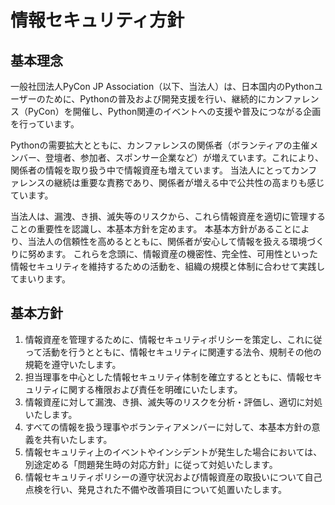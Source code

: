# 情報セキュリティ方針

## 基本理念

一般社団法人PyCon JP Association（以下、当法人）は、日本国内のPythonユーザーのために、Pythonの普及および開発支援を行い、継続的にカンファレンス（PyCon）を開催し、Python関連のイベントへの支援や普及につながる企画を行っています。

Pythonの需要拡大とともに、カンファレンスの関係者（ボランティアの主催メンバー、登壇者、参加者、スポンサー企業など）が増えています。これにより、関係者の情報を取り扱う中で情報資産も増えています。
当法人にとってカンファレンスの継続は重要な責務であり、関係者が増える中で公共性の高まりも感じています。

当法人は、漏洩、き損、滅失等のリスクから、これら情報資産を適切に管理することの重要性を認識し、本基本方針を定めます。
本基本方針があることにより、当法人の信頼性を高めるとともに、関係者が安心して情報を扱える環境づくりに努めます。
これらを念頭に、情報資産の機密性、完全性、可用性といった情報セキュリティを維持するための活動を、組織の規模と体制に合わせて実践してまいります。

## 基本方針

1. 情報資産を管理するために、情報セキュリティポリシーを策定し、これに従って活動を行うとともに、情報セキュリティに関連する法令、規制その他の規範を遵守いたします。
2. 担当理事を中心とした情報セキュリティ体制を確立するとともに、情報セキュリティに関する権限および責任を明確にいたします。
3. 情報資産に対して漏洩、き損、滅失等のリスクを分析・評価し、適切に対処いたします。
4. すべての情報を扱う理事やボランティアメンバーに対して、本基本方針の意義を共有いたします。
5. 情報セキュリティ上のイベントやインシデントが発生した場合においては、別途定める「問題発生時の対応方針」に従って対処いたします。
6. 情報セキュリティポリシーの遵守状況および情報資産の取扱いについて自己点検を行い、発見された不備や改善項目について処置いたします。
